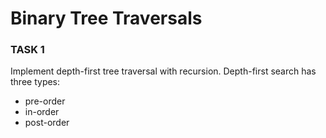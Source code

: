 # Binary Tree Traversals

### TASK 1
Implement depth-first tree traversal with recursion.
Depth-first search has three types:
- pre-order
- in-order
- post-order